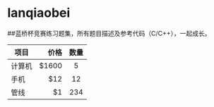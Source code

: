 # lanqiaobei
##蓝桥杯竞赛练习题集，所有题目描述及参考代码（C/C++），一起成长。

| 项目        | 价格   |  数量  |
| --------   | -----:  | :----:  |
| 计算机     | \$1600 |   5     |
| 手机        |   \$12   |   12   |
| 管线        |    \$1    |  234  |






